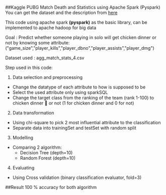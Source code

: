 ##Kaggle PUBG Match Death and Statistics using Apache Spark (Pyspark)
You can get the dataset and the description from [here](https://www.kaggle.com/skihikingkevin/pubg-match-deaths)

This code using apache spark **(pyspark)** as the basic library, can be implemented to apache hadoop for big data

Goal : Predict whether someone playing in solo will get chicken dinner or not by knowing some attribute: ("game_size","player_kills","player_dbno","player_assists","player_dmg")

Dataset used : agg_match_stats_4.csv

Step used in this code:
1. Data selection and preprocessing
  - Change the datatype of each attribute to how is supposed to be
  - Select the used attribute only using sparkSQL
  - Change the target class from the ranking of the team (rank 1-100) to chicken dinner :chicken: or not (1 for chicken dinner and 0 for not)
2. Data transformation
  - Using chi-square to pick 2 most influential attribute to the classification
  - Separate data into trainingSet and testSet with random split
3. Modelling
  - Comparing 2 algorithm:
    - Decision Tree (depth=10)
    - Random Forest (depth=10)
4. Evaluating
  - Using Cross validation (binary classification evaluator, fold=3)

##Result
100 % accuracy for both algorithm